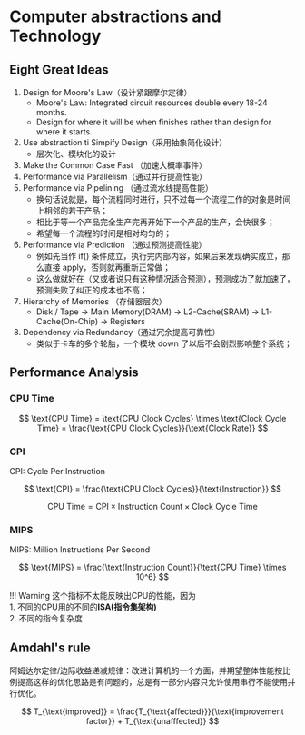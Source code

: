 # Computer abstractions and Technology
## Eight Great Ideas
1. Design for Moore's Law（设计紧跟摩尔定律）
    - Moore's Law: Integrated circuit resources double every 18-24 months.
    - Design for where it will be when finishes rather than design for where it starts.
2. Use abstraction ti Simpify Design（采用抽象简化设计）
    - 层次化、模块化的设计
3. Make the Common Case Fast （加速大概率事件）
4. Performance via Parallelism（通过并行提高性能）
5. Performance via Pipelining （通过流水线提高性能）
    - 换句话说就是，每个流程同时进行，只不过每一个流程工作的对象是时间上相邻的若干产品；
    - 相比于等一个产品完全生产完再开始下一个产品的生产，会快很多；
    - 希望每一个流程的时间是相对均匀的；
6. Performance via Prediction （通过预测提高性能）
    - 例如先当作 if() 条件成立，执行完内部内容，如果后来发现确实成立，那么直接 apply，否则就再重新正常做；
    - 这么做就好在（又或者说只有这种情况适合预测），预测成功了就加速了，预测失败了纠正的成本也不高；
7. Hierarchy of Memories （存储器层次）
    - Disk / Tape -> Main Memory(DRAM) -> L2-Cache(SRAM) -> L1-Cache(On-Chip) -> Registers
8. Dependency via Redundancy（通过冗余提高可靠性）
    - 类似于卡车的多个轮胎，一个模块 down 了以后不会剧烈影响整个系统；

## Performance Analysis

### CPU Time

$$
\text{CPU Time} = \text{CPU Clock Cycles} \times \text{Clock Cycle Time} = \frac{\text{CPU Clock Cycles}}{\text{Clock Rate}}
$$

### CPI
CPI: Cycle Per Instruction

$$
\text{CPI} = \frac{\text{CPU Clock Cycles}}{\text{Instruction}} 
$$

$$
\text{CPU Time} = \text{CPI} \times \text{Instruction Count} \times \text{Clock Cycle Time}
$$

### MIPS
MIPS: Million Instructions Per Second

$$
\text{MIPS} = \frac{\text{Instruction Count}}{\text{CPU Time} \times 10^6}
$$

!!! Warning
    这个指标不太能反映出CPU的性能，因为     
    1. 不同的CPU用的不同的**ISA(指令集架构)**   
    2. 不同的指令复杂度 

## Amdahl's rule
阿姆达尔定律/边际收益递减规律：改进计算机的一个方面，并期望整体性能按比例提高这样的优化思路是有问题的，总是有一部分内容只允许使用串行不能使用并行优化。

$$
T_{\text{improved}} = \frac{T_{\text{affected}}}{\text{improvement factor}} + T_{\text{unafffected}}
$$